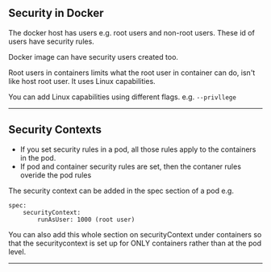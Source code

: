 ## Security in Docker

The docker host has users e.g. root users and non-root users. These id of users have security rules. 

Docker image can have security users created too.

Root users in containers limits what the root user in container can do, isn't like host root user. It uses Linux capabilities. 

You can add Linux capabilities using different flags. e.g. `--privllege`
___

## Security Contexts

- If you set security rules in a pod, all those rules apply to the containers in the pod.
- If pod and container security rules are set, then the contaner rules overide the pod rules

The security context can be added in the spec section of a pod e.g. 
```
spec:
    securityContext:
        runAsUser: 1000 (root user)

```
You can also add this whole section on securityContext under containers so that the securitycontext is set up for ONLY containers rather than at the pod level.
___


